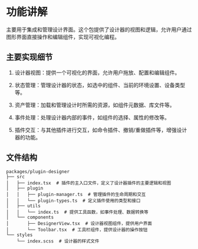 
# 功能讲解

主要用于集成和管理设计界面。这个包提供了设计器的视图和逻辑，允许用户通过图形界面直接操作和编辑组件，实现可视化编程。

## 主要实现细节

1. 设计器视图：提供一个可视化的界面，允许用户拖放、配置和编辑组件。

2. 状态管理：管理设计器的状态，如选中的组件、当前的环境设置、设备类型等。

3. 资产管理：加载和管理设计时所需的资源，如组件元数据、库文件等。

4. 事件处理：处理设计器内部的事件，如组件的选择、属性的修改等。

5. 插件交互：与其他插件进行交互，如命令插件、撤销/重做插件等，增强设计器的功能。

## 文件结构

```shell
packages/plugin-designer
├── src
│   ├── index.tsx  # 插件的主入口文件，定义了设计器插件的主要逻辑和视图
│   ├── plugin
│   │   ├── plugin-manager.ts  # 管理插件的生命周期和交互
│   │   └── plugin-types.ts  # 定义插件使用的类型和接口
│   ├── utils
│   │   └── index.ts  # 提供工具函数，如事件处理、数据转换等
│   └── components
│       ├── DesignerView.tsx  # 设计器视图组件，提供用户界面
│       └── Toolbar.tsx  # 工具栏组件，提供设计器的操作按钮
└── styles
    └── index.scss  # 设计器的样式文件
```
